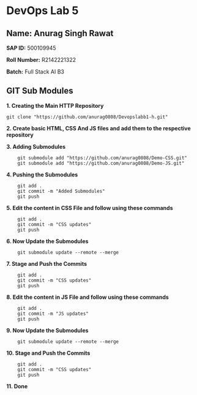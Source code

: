# DevOps Lab 5

## Name: Anurag Singh Rawat
**SAP ID:** 500109945

**Roll Number:** R2142221322

**Batch:** Full Stack AI B3

## GIT Sub Modules

**1. Creating the Main HTTP Repository**
```
git clone "https://github.com/anurag0808/Devopslabb1-h.git"
```
**2. Create basic HTML, CSS And JS files and add them to the respective repository**

**3. Adding Submodules**
```
    git submodule add "https://github.com/anurag0808/Demo-CSS.git"
    git submodule add "https://github.com/anurag0808/Demo-JS.git"
```

**4. Pushing the Submodules**
```
    git add .
    git commit -m "Added Submodules"
    git push
```

**5. Edit the content in CSS File and follow using these commands**
```
    git add .
    git commit -m "CSS updates"
    git push
```
**6. Now Update the Submodules**
```
    git submodule update --remote --merge
```

**7. Stage and Push the Commits**
```
    git add .
    git commit -m "CSS updates"
    git push
```

**8. Edit the content in JS File and follow using these commands**
```
    git add .
    git commit -m "JS updates"
    git push
```
**9. Now Update the Submodules**
```
    git submodule update --remote --merge
```

**10. Stage and Push the Commits**
```
    git add .
    git commit -m "CSS updates"
    git push
```

**11. Done**
